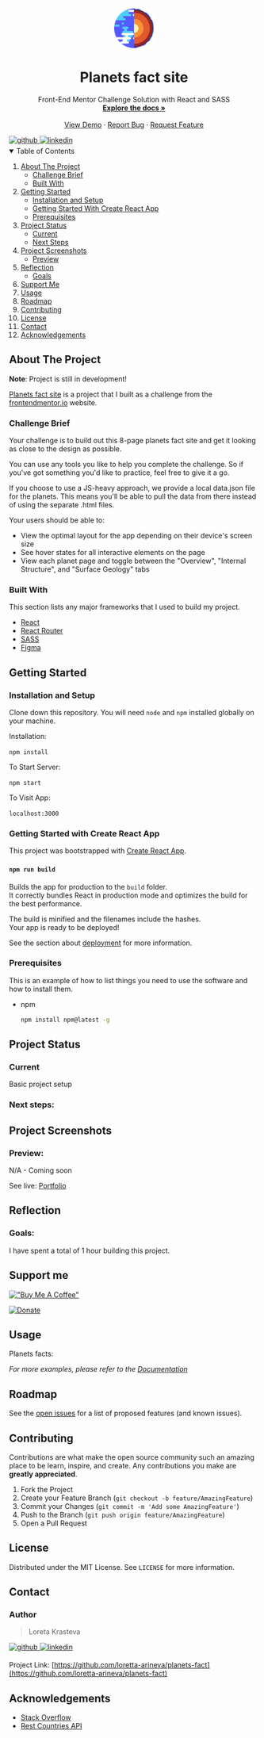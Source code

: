 <!-- PROJECT LOGO -->
<br />
<p align="center">
  <a href="https://github.com/loretta-arineva/planets-fact/">
    <img src="./public/android-chrome-192x192.png" alt="Logo" width="80" height="80">
  </a>

  <h1 align="center">Planets fact site</h1>

  <p align="center">
     Front-End Mentor Challenge Solution with React and SASS
    <br />
    <a href="https://github.com/loretta-arineva/planets-fact/#readme"><strong>Explore the docs »</strong></a>
    <br />
    <br />
    <a href="https://rest-countries-api-react-redux.netlify.app/">View Demo</a>
    ·
    <a href="https://github.com/loretta-arineva/planets-fact/issues">Report Bug</a>
    ·
    <a href="https://github.com/loretta-arineva/planets-fact/issues">Request Feature</a>
  </p>
</p>

<a href="https://github.com/loretta-arineva" target="_blank">
<img src=https://img.shields.io/badge/github-%2324292e.svg?&style=for-the-badge&logo=github&logoColor=white alt=github style="margin-bottom: 5px;" />
</a>
<a href="https://linkedin.com/in/loretta-arineva" target="_blank">
<img src=https://img.shields.io/badge/linkedin-%231E77B5.svg?&style=for-the-badge&logo=linkedin&logoColor=white alt=linkedin style="margin-bottom: 5px;" />
</a>  
  

<!-- TABLE OF CONTENTS -->
<details open="open">
  <summary>Table of Contents</summary>
  <ol>
    <li>
      <a href="#about-the-project">About The Project</a>
      <ul>
        <li><a href="#challenge-brief">Challenge Brief</a></li>
        <li><a href="#built-with">Built With</a></li>
      </ul>
    </li>
    <li>
      <a href="#getting-started">Getting Started</a>
      <ul>
        <li><a href="#installation-and-setup">Installation and Setup</a></li>
        <li><a href="#getting-started-with-create-react-app">Getting Started With Create React App</a></li>
        <li><a href="#prerequisites">Prerequisites</a></li>
      </ul>
    </li>
    <li>
      <a href="#project-status">Project Status</a>
      <ul>
        <li><a href="#current">Current</a></li>
        <li><a href="#next-steps">Next Steps</a></li>
      </ul>
    </li>
    <li>
      <a href="#project-screenshots">Project Screenshots</a>
      <ul>
        <li><a href="#preview">Preview</a></li>
      </ul>
    </li>
    <li>
      <a href="#reflection">Reflection</a>
      <ul>
        <li><a href="#goals">Goals</a></li>
      </ul>
    </li>
    <li><a href="#support-me">Support Me</a></li>
    <li><a href="#usage">Usage</a></li>
    <li><a href="#roadmap">Roadmap</a></li>
    <li><a href="#contributing">Contributing</a></li>
    <li><a href="#license">License</a></li>
    <li><a href="#contact">Contact</a></li>
    <li><a href="#acknowledgements">Acknowledgements</a></li>
  </ol>
</details>


<!-- ABOUT THE PROJECT -->
## About The Project

**Note**: Project is still in development!
<!-- [![Product Name Screen Shot][product-screenshot]](https://example.com) -->

[Planets fact site](https://www.frontendmentor.io/challenges/planets-fact-site-gazqN8w_f) is a project that I built as a challenge from the [frontendmentor.io](https://www.frontendmentor.io) website.


### Challenge Brief

Your challenge is to build out this 8-page planets fact site and get it looking as close to the design as possible.

You can use any tools you like to help you complete the challenge. So if you've got something you'd like to practice, feel free to give it a go.

If you choose to use a JS-heavy approach, we provide a local data.json file for the planets. This means you'll be able to pull the data from there instead of using the separate .html files.

Your users should be able to:

* View the optimal layout for the app depending on their device's screen size
* See hover states for all interactive elements on the page
* View each planet page and toggle between the "Overview", "Internal Structure", and "Surface Geology" tabs

### Built With

This section lists any major frameworks that I used to build my project.

* [React](https://reactjs.org/)
* [React Router](https://reactrouter.com/)
* [SASS](https://sass-lang.com/)
* [Figma](https://www.figma.com/)


<!-- GETTING STARTED -->
## Getting Started


### Installation and Setup

Clone down this repository. You will need `node` and `npm` installed globally on your machine.  

Installation:

`npm install`  

To Start Server:

`npm start`  

To Visit App:

`localhost:3000`  


### Getting Started with Create React App

This project was bootstrapped with [Create React App](https://github.com/facebook/create-react-app).

#### `npm run build`

Builds the app for production to the `build` folder.\
It correctly bundles React in production mode and optimizes the build for the best performance.

The build is minified and the filenames include the hashes.\
Your app is ready to be deployed!

See the section about [deployment](https://facebook.github.io/create-react-app/docs/deployment) for more information.


### Prerequisites

This is an example of how to list things you need to use the software and how to install them.
* npm
  ```sh
  npm install npm@latest -g
  ```


## Project Status


### Current
Basic project setup

### Next steps:
<!-- - [X] Adding styles for larger devices.
- [X] Adding a filter by category functionality.
- [X] Adding a search functionality.
- [X] Adding a theme color switch.
- [ ] Adding product screenshots.
- [ ] Adding a loading component.
- [ ] Add animations.
- [ ] Optimizing and refactoring code. -->


## Project Screenshots

### Preview:   

N/A - Coming soon

See live:
[Portfolio](https://loretta-arineva.dev) 


## Reflection

  <!-- - This is a side project to test out my skills.
  - P.S I love building this!
  - Initially I was planning on building this with Context API, however after a while it became so cumbersome that I ended up with some spaghetti code and decided to hard reset to my previous commit. The reason I decided to go with Context API is because I thought Redux would be an overkill for this small app and it gets quite repetitive with creating constants, acitions, reducers, combining reducers etc. Fortunately, I found out about an amazing third-party app, built by the Redux team, called Redux Toolkit which is in my opinion very elegant and helps you write very clean code. In just 20 minutes I got the hang of it and I feel like I just won the lottery today. I love it!
  - P.S by hour 8 I was wondering why my custom component is not rendering and after careful debugging, I saw I wasn't returning it from my map function... this is when I knew I needed a break  -->

### Goals:  

I have spent a total of 1 hour building this project.

## Support me

[!["Buy Me A Coffee"](https://www.buymeacoffee.com/assets/img/custom_images/orange_img.png)](https://www.buymeacoffee.com/gbraad)

[![Donate](https://img.shields.io/badge/Donate-PayPal-green.svg)](https://paypal.me/LoretaKrasteva?locale.x=en_GB)


<!-- USAGE EXAMPLES -->
## Usage

Planets facts:

_For more examples, please refer to the [Documentation](https://github.com/loretta-arineva/planets-fact)_



<!-- ROADMAP -->
## Roadmap

See the [open issues](https://github.com/loretta-arineva/planets-fact/issues) for a list of proposed features (and known issues).


<!-- CONTRIBUTING -->
## Contributing

Contributions are what make the open source community such an amazing place to be learn, inspire, and create. Any contributions you make are **greatly appreciated**.

1. Fork the Project
2. Create your Feature Branch (`git checkout -b feature/AmazingFeature`)
3. Commit your Changes (`git commit -m 'Add some AmazingFeature'`)
4. Push to the Branch (`git push origin feature/AmazingFeature`)
5. Open a Pull Request

<!-- LICENSE -->
## License

Distributed under the MIT License. See `LICENSE` for more information.

<!-- CONTACT -->
## Contact

### Author
> Loreta Krasteva

<a href="https://github.com/loretta-arineva" target="_blank">
<img src=https://img.shields.io/badge/github-%2324292e.svg?&style=for-the-badge&logo=github&logoColor=white alt=github style="margin-bottom: 5px;" />
</a>
<a href="https://linkedin.com/in/loretta-arineva" target="_blank">
<img src=https://img.shields.io/badge/linkedin-%231E77B5.svg?&style=for-the-badge&logo=linkedin&logoColor=white alt=linkedin style="margin-bottom: 5px;" />
</a>  
  
<!-- See live: [Rest Countries API: Where in the world](https://rest-countries-api-react-redux.netlify.app/) -->

Project Link: [https://github.com/loretta-arineva/planets-fact](https://github.com/loretta-arineva/planets-fact)



<!-- ACKNOWLEDGEMENTS -->
## Acknowledgements
* [Stack Overflow](https://stackoverflow.com/)
* [Rest Countries API](https://restcountries.eu/)
